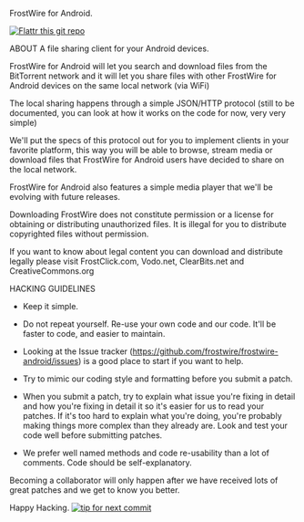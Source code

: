 FrostWire for Android.

[![Flattr this git repo](http://api.flattr.com/button/flattr-badge-large.png)](https://flattr.com/submit/auto?user_id=frostwire&url=https://github.com/frostwire/frostwire-android&title=frostwire-android&language=&tags=github&category=software)

ABOUT
A file sharing client for your Android devices.

FrostWire for Android will let you search and download files from the BitTorrent network and it will let you share files with other FrostWire for Android devices on the same local network (via WiFi)

The local sharing happens through a simple JSON/HTTP protocol (still to be documented, you can look at how it works on the code for now, very very simple)

We'll put the specs of this protocol out for you to implement clients in your favorite platform, this way you will be able to browse, stream media or download files that FrostWire for Android users have decided to share on the local network.

FrostWire for Android also features a simple media player that we'll be evolving with future releases.

Downloading FrostWire does not constitute permission or a license for obtaining or distributing unauthorized files. It is illegal for you to distribute copyrighted files without permission.

If you want to know about legal content you can download and distribute legally please visit FrostClick.com, Vodo.net, ClearBits.net and CreativeCommons.org

HACKING GUIDELINES

- Keep it simple.

- Do not repeat yourself. Re-use your own code and our code. It'll be faster to code, and easier to maintain.

- Looking at the Issue tracker (https://github.com/frostwire/frostwire-android/issues) is a good place to start if you want to help.

- Try to mimic our coding style and formatting before you submit a patch.

- When you submit a patch, try to explain what issue you're fixing in detail and how you're fixing in detail it so it's easier for us to read your patches.
  If it's too hard to explain what you're doing, you're probably making things more complex than they already are.
  Look and test your code well before submitting patches.

- We prefer well named methods and code re-usability than a lot of comments. Code should be self-explanatory.

Becoming a collaborator will only happen after we have received lots of great patches and we get to know you better.

Happy Hacking.
[![tip for next commit](https://tip4commit.com/projects/200.svg)](https://tip4commit.com/github/frostwire/frostwire-android)
